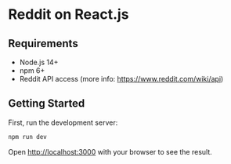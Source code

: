 # Reddit on React.js

## Requirements
* Node.js 14+
* npm 6+
* Reddit API access (more info: https://www.reddit.com/wiki/api)

## Getting Started

First, run the development server:

```bash
npm run dev
```

Open [http://localhost:3000](http://localhost:3000) with your browser to see the result.

